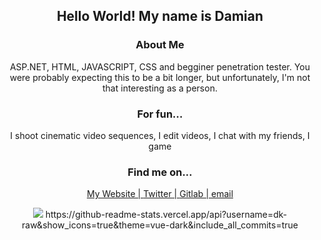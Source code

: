 <div align='center'>
 
## Hello World! My name is Damian



### About Me

ASP.NET, HTML, JAVASCRIPT, CSS and begginer penetration tester. You were probably expecting this to be a bit longer, but unfortunately, I'm not that interesting as a person. 

### For fun...
I shoot cinematic video sequences,
I edit videos,
I chat with my friends,
I game

### Find me on...

[My Website | ](https://dkatsios.ml)
[Twitter | ](https://twitter.com/dkraw2)
[Gitlab | ](https://gitlab.com/dk.raw)
[email](mailto://d.katsios@myself.com)
</div>
<p align='center'>
    <img src="https://github-readme-stats.vercel.app/api/top-langs/?username=dk-raw&show_icons=true&title_color=ffffff&icon_color=2A75CF&text_color=daf7dc&bg_color=191919">
    https://github-readme-stats.vercel.app/api?username=dk-raw&show_icons=true&theme=vue-dark&include_all_commits=true
</p>
